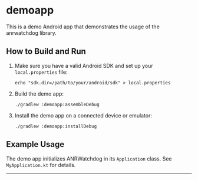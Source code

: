 # demoapp

This is a demo Android app that demonstrates the usage of the anrwatchdog library.

## How to Build and Run

1. Make sure you have a valid Android SDK and set up your `local.properties` file:
   
   ```
   echo "sdk.dir=/path/to/your/android/sdk" > local.properties
   ```

2. Build the demo app:
   
   ```
   ./gradlew :demoapp:assembleDebug
   ```

3. Install the demo app on a connected device or emulator:
   
   ```
   ./gradlew :demoapp:installDebug
   ```

## Example Usage

The demo app initializes ANRWatchdog in its `Application` class. See `MyApplication.kt` for details.

---

